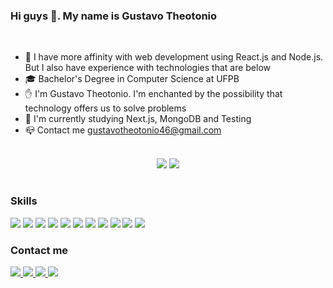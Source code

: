 ### Hi guys 👋. My name is Gustavo Theotonio
</br>

- 🌱 I have more affinity with web development using React.js and Node.js. But I also have experience with technologies that are below
- 🎓 Bachelor's Degree in Computer Science at UFPB
- ✋ I'm Gustavo Theotonio. I'm enchanted by the possibility that technology offers us to solve problems
- 🔭 I'm currently studying Next.js, MongoDB and Testing
- 📪 Contact me gustavotheotonio46@gmail.com
</br>

<div align='center'>
  <img src="https://github-readme-stats.vercel.app/api?username=gustavoTheot&show_icons=true&theme=material-palenight" /> 
  <img src="https://github-readme-stats.vercel.app/api/top-langs/?username=gustavoTheot&layout=compact&theme=material-palenight&https://github.com/anuraghazra/github-readme-stats" />
</div>

#
### Skills
<div>
  <img src="https://img.shields.io/badge/React-20232A?style=for-the-badge&logo=react&logoColor=61DAFB"/>
  <img src="https://img.shields.io/badge/JavaScript-F7DF1E?style=for-the-badge&logo=javascript&logoColor=black"/>
  <img src="https://img.shields.io/badge/TypeScript-007ACC?style=for-the-badge&logo=typescript&logoColor=white"/>
  <img src="https://img.shields.io/badge/styled--components-DB7093?style=for-the-badge&logo=styled-components&logoColor=white"/>
  <img src="https://img.shields.io/badge/Node.js-43853D?style=for-the-badge&logo=node.js&logoColor=white"/>
  <img src="https://img.shields.io/badge/HTML5-E34F26?style=for-the-badge&logo=html5&logoColor=white"/>
  <img src="https://img.shields.io/badge/CSS3-1572B6?style=for-the-badge&logo=css3&logoColor=white"/>
  <img src="https://img.shields.io/badge/Sass-CC6699?style=for-the-badge&logo=sass&logoColor=white"/>
  <img src="https://img.shields.io/badge/Java-ED8B00?style=for-the-badge&logo=openjdk&logoColor=white"/>
  <img src="https://img.shields.io/badge/PostgreSQL-316192?style=for-the-badge&logo=postgresql&logoColor=white"/>
  <img src="https://img.shields.io/badge/Python-3776AB?style=for-the-badge&logo=python&logoColor=white"/>
</div>


### Contact me
<div>
  <a href="https://www.youtube.com/channel/UCcmc0yfcJR8LqYI-G2Ibg3w">
    <img src="https://img.shields.io/badge/YouTube-FF3333?style=for-the-badge&logo=youtube&logoColor=white"/>
  </a>
  <a href="https://www.linkedin.com/in/gustavo-silva-theotonio/">
    <img src="https://img.shields.io/badge/LinkedIn-0077B5?style=for-the-badge&logo=linkedin&logoColor=white"/>
  </a>
  <a href="https://www.youtube.com/channel/UCcmc0yfcJR8LqYI-G2Ibg3w">
    <img src="https://img.shields.io/badge/Gmail-%23333?style=for-the-badge&logo=gmail&logoColor=white"/>
  </a>
  <a href="https://www.instagram.com/gustavothes/">
    <img src="https://img.shields.io/badge/Instagram-E4405F?style=for-the-badge&logo=instagram&logoColor=white"/>
  </a>
</div>


  
  

